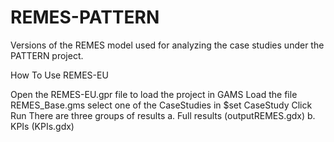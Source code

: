 # REMES-PATTERN
Versions of the REMES model used for analyzing the case studies under the PATTERN project.

How To Use REMES-EU

Open the REMES-EU.gpr file to load the project in GAMS
Load the file REMES_Base.gms
select one of the CaseStudies in $set CaseStudy
Click Run
There are three groups of results a. Full results (outputREMES.gdx) b. KPIs (KPIs.gdx)
